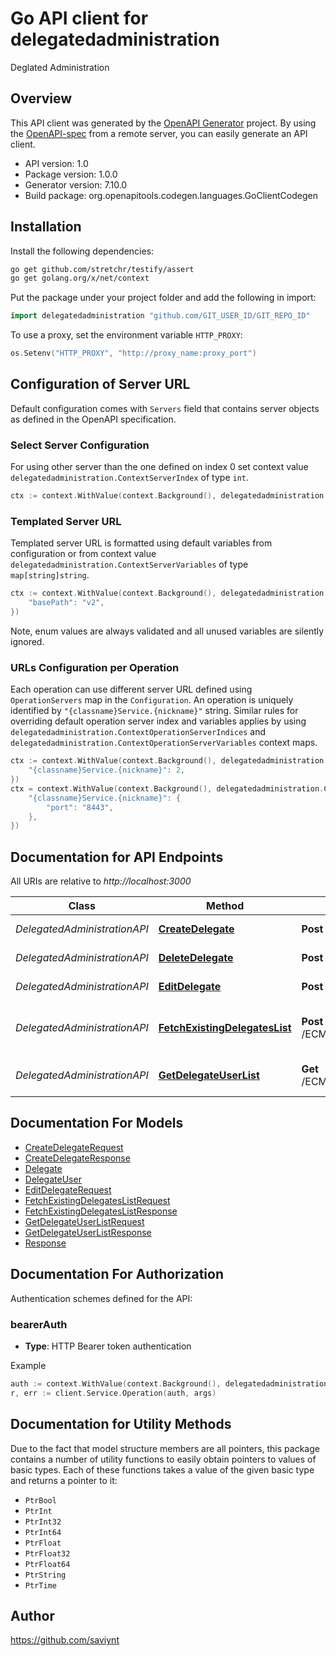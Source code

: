 # Go API client for delegatedadministration

Deglated Administration

## Overview
This API client was generated by the [OpenAPI Generator](https://openapi-generator.tech) project.  By using the [OpenAPI-spec](https://www.openapis.org/) from a remote server, you can easily generate an API client.

- API version: 1.0
- Package version: 1.0.0
- Generator version: 7.10.0
- Build package: org.openapitools.codegen.languages.GoClientCodegen

## Installation

Install the following dependencies:

```sh
go get github.com/stretchr/testify/assert
go get golang.org/x/net/context
```

Put the package under your project folder and add the following in import:

```go
import delegatedadministration "github.com/GIT_USER_ID/GIT_REPO_ID"
```

To use a proxy, set the environment variable `HTTP_PROXY`:

```go
os.Setenv("HTTP_PROXY", "http://proxy_name:proxy_port")
```

## Configuration of Server URL

Default configuration comes with `Servers` field that contains server objects as defined in the OpenAPI specification.

### Select Server Configuration

For using other server than the one defined on index 0 set context value `delegatedadministration.ContextServerIndex` of type `int`.

```go
ctx := context.WithValue(context.Background(), delegatedadministration.ContextServerIndex, 1)
```

### Templated Server URL

Templated server URL is formatted using default variables from configuration or from context value `delegatedadministration.ContextServerVariables` of type `map[string]string`.

```go
ctx := context.WithValue(context.Background(), delegatedadministration.ContextServerVariables, map[string]string{
	"basePath": "v2",
})
```

Note, enum values are always validated and all unused variables are silently ignored.

### URLs Configuration per Operation

Each operation can use different server URL defined using `OperationServers` map in the `Configuration`.
An operation is uniquely identified by `"{classname}Service.{nickname}"` string.
Similar rules for overriding default operation server index and variables applies by using `delegatedadministration.ContextOperationServerIndices` and `delegatedadministration.ContextOperationServerVariables` context maps.

```go
ctx := context.WithValue(context.Background(), delegatedadministration.ContextOperationServerIndices, map[string]int{
	"{classname}Service.{nickname}": 2,
})
ctx = context.WithValue(context.Background(), delegatedadministration.ContextOperationServerVariables, map[string]map[string]string{
	"{classname}Service.{nickname}": {
		"port": "8443",
	},
})
```

## Documentation for API Endpoints

All URIs are relative to *http://localhost:3000*

Class | Method | HTTP request | Description
------------ | ------------- | ------------- | -------------
*DelegatedAdministrationAPI* | [**CreateDelegate**](docs/DelegatedAdministrationAPI.md#createdelegate) | **Post** /ECM/api/v5/createDelegate | Create Delegate
*DelegatedAdministrationAPI* | [**DeleteDelegate**](docs/DelegatedAdministrationAPI.md#deletedelegate) | **Post** /ECM/api/v5/deleteDelegate | Delete Delegate
*DelegatedAdministrationAPI* | [**EditDelegate**](docs/DelegatedAdministrationAPI.md#editdelegate) | **Post** /ECM/api/v5/editDelegate | Edit Delegate
*DelegatedAdministrationAPI* | [**FetchExistingDelegatesList**](docs/DelegatedAdministrationAPI.md#fetchexistingdelegateslist) | **Post** /ECM/api/v5/fetchDelegatesList | Fetch Existing Delegates List
*DelegatedAdministrationAPI* | [**GetDelegateUserList**](docs/DelegatedAdministrationAPI.md#getdelegateuserlist) | **Get** /ECM/api/v5/getDelegateUserList | Get Delegate User List


## Documentation For Models

 - [CreateDelegateRequest](docs/CreateDelegateRequest.md)
 - [CreateDelegateResponse](docs/CreateDelegateResponse.md)
 - [Delegate](docs/Delegate.md)
 - [DelegateUser](docs/DelegateUser.md)
 - [EditDelegateRequest](docs/EditDelegateRequest.md)
 - [FetchExistingDelegatesListRequest](docs/FetchExistingDelegatesListRequest.md)
 - [FetchExistingDelegatesListResponse](docs/FetchExistingDelegatesListResponse.md)
 - [GetDelegateUserListRequest](docs/GetDelegateUserListRequest.md)
 - [GetDelegateUserListResponse](docs/GetDelegateUserListResponse.md)
 - [Response](docs/Response.md)


## Documentation For Authorization


Authentication schemes defined for the API:
### bearerAuth

- **Type**: HTTP Bearer token authentication

Example

```go
auth := context.WithValue(context.Background(), delegatedadministration.ContextAccessToken, "BEARER_TOKEN_STRING")
r, err := client.Service.Operation(auth, args)
```


## Documentation for Utility Methods

Due to the fact that model structure members are all pointers, this package contains
a number of utility functions to easily obtain pointers to values of basic types.
Each of these functions takes a value of the given basic type and returns a pointer to it:

* `PtrBool`
* `PtrInt`
* `PtrInt32`
* `PtrInt64`
* `PtrFloat`
* `PtrFloat32`
* `PtrFloat64`
* `PtrString`
* `PtrTime`

## Author

https://github.com/saviynt

